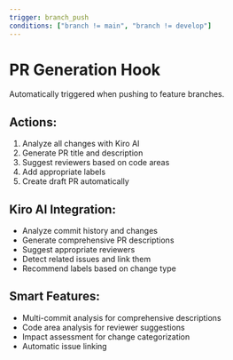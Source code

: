```yaml
---
trigger: branch_push
conditions: ["branch != main", "branch != develop"]
---
```


# PR Generation Hook

Automatically triggered when pushing to feature branches.

## Actions:
1. Analyze all changes with Kiro AI
2. Generate PR title and description
3. Suggest reviewers based on code areas
4. Add appropriate labels
5. Create draft PR automatically

## Kiro AI Integration:
- Analyze commit history and changes
- Generate comprehensive PR descriptions
- Suggest appropriate reviewers
- Detect related issues and link them
- Recommend labels based on change type

## Smart Features:
- Multi-commit analysis for comprehensive descriptions
- Code area analysis for reviewer suggestions
- Impact assessment for change categorization
- Automatic issue linking